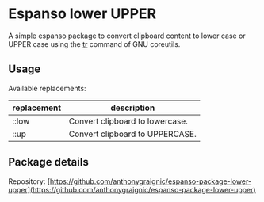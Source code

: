 # Espanso lower UPPER

A simple espanso package to convert clipboard content to lower case or UPPER case using the [tr](https://man7.org/linux/man-pages/man1/tr.1.html) command of GNU coreutils.

## Usage

Available replacements:

| replacement | description                     |
| ----------- | ------------------------------- |
| ::low       | Convert clipboard to lowercase. |
| ::up        | Convert clipboard to UPPERCASE. |

## Package details

Repository: [https://github.com/anthonygraignic/espanso-package-lower-upper](https://github.com/anthonygraignic/espanso-package-lower-upper)